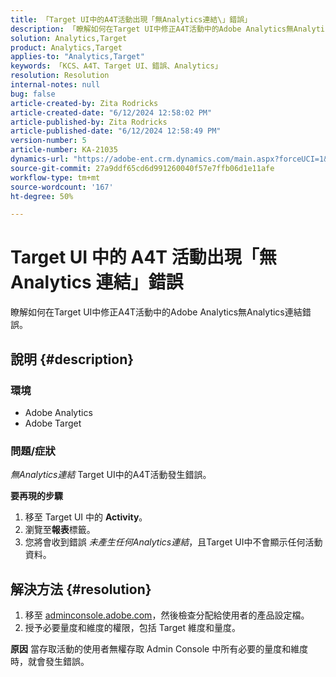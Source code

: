 ```yaml
---
title: 「Target UI中的A4T活動出現「無Analytics連結\」錯誤」
description: 「瞭解如何在Target UI中修正A4T活動中的Adobe Analytics無Analytics連結錯誤。」
solution: Analytics,Target
product: Analytics,Target
applies-to: "Analytics,Target"
keywords: 「KCS、A4T、Target UI、錯誤、Analytics」
resolution: Resolution
internal-notes: null
bug: false
article-created-by: Zita Rodricks
article-created-date: "6/12/2024 12:58:02 PM"
article-published-by: Zita Rodricks
article-published-date: "6/12/2024 12:58:49 PM"
version-number: 5
article-number: KA-21035
dynamics-url: "https://adobe-ent.crm.dynamics.com/main.aspx?forceUCI=1&pagetype=entityrecord&etn=knowledgearticle&id=65826561-bb28-ef11-840b-000d3a372703"
source-git-commit: 27a9ddf65cd6d991260040f57e7ffb06d1e11afe
workflow-type: tm+mt
source-wordcount: '167'
ht-degree: 50%

---
```


# Target UI 中的 A4T 活動出現「無 Analytics 連結」錯誤


瞭解如何在Target UI中修正A4T活動中的Adobe Analytics無Analytics連結錯誤。

## 說明 {#description}


### <b>環境</b>

- Adobe Analytics
- Adobe Target




### <b>問題/症狀</b>

*無Analytics連結* Target UI中的A4T活動發生錯誤。



<b>要再現的步驟</b>

1. 移至 Target UI 中的 <b>Activity</b>。
2. 瀏覽至<b>報表</b>標籤。
3. 您將會收到錯誤 *未產生任何Analytics連結*，且Target UI中不會顯示任何活動資料。



## 解決方法 {#resolution}


1. 移至 [adminconsole.adobe.com](https://adminconsole.adobe.com/)，然後檢查分配給使用者的產品設定檔。
2. 授予必要量度和維度的權限，包括 Target 維度和量度。



<b>原因</b>
當存取活動的使用者無權存取 Admin Console 中所有必要的量度和維度時，就會發生錯誤。
